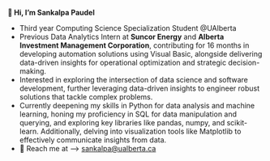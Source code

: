 **👋 Hi, I’m Sankalpa Paudel**
- Third year Computing Science Specialization Student @UAlberta
- Previous Data Analytics Intern at **Suncor Energy** and **Alberta Investment Management Corporation**, contributing for 16 months in developing automation solutions using Visual Basic, alongside delivering data-driven insights for operational optimization and strategic decision-making.
- Interested in exploring the intersection of data science and software development, further leveraging data-driven insights to engineer robust solutions that tackle complex problems. 
- Currently deepening my skills in Python for data analysis and machine learning, honing my proficiency in SQL for data manipulation and querying, and exploring key libraries like pandas, numpy, and scikit-learn. Additionally, delving into visualization tools like Matplotlib to effectively communicate insights from data.
- 🙌 Reach me at --> sankalpa@ualberta.ca
